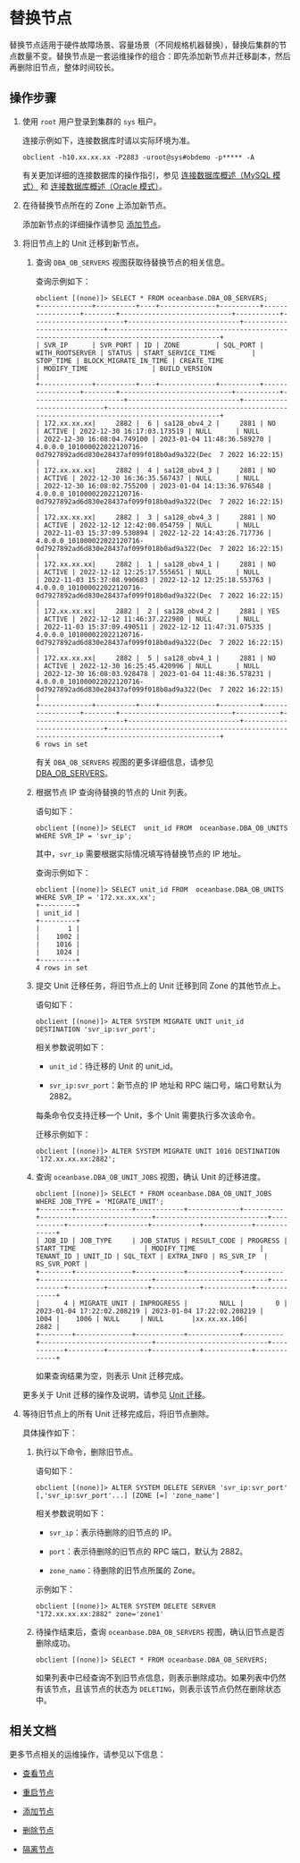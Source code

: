 # 替换节点

替换节点适用于硬件故障场景、容量场景（不同规格机器替换），替换后集群的节点数量不变。替换节点是一套运维操作的组合：即先添加新节点并迁移副本，然后再删除旧节点，整体时间较长。

## 操作步骤

1. 使用 `root` 用户登录到集群的 `sys` 租户。

   连接示例如下，连接数据库时请以实际环境为准。

   ```shell
   obclient -h10.xx.xx.xx -P2883 -uroot@sys#obdemo -p***** -A
   ```

   有关更加详细的连接数据库的操作指引，参见 [连接数据库概述（MySQL 模式）](../../../300.develop/100.application-development-of-mysql-mode/100.connect-to-oceanbase-database-of-mysql-mode/100.connection-methods-overview-of-mysql-mode.md) 和 [连接数据库概述（Oracle 模式）](../../../300.develop/100.application-development-of-mysql-mode/100.connect-to-oceanbase-database-of-mysql-mode/100.connection-methods-overview-of-mysql-mode.md)。

2. 在待替换节点所在的 Zone 上添加新节点。

   添加新节点的详细操作请参见 [添加节点](../300.common-cluster-operations/400.add-a-node.md)。

3. 将旧节点上的 Unit 迁移到新节点。

   1. 查询 `DBA_OB_SERVERS` 视图获取待替换节点的相关信息。

      查询示例如下：

      ```shell
      obclient [(none)]> SELECT * FROM oceanbase.DBA_OB_SERVERS;
      +-------------+----------+----+--------------+----------+-----------------+--------+----------------------------+-----------+-----------------------+----------------------------+----------------------------+-------------------------------------------------------------------------------------------+
      | SVR_IP      | SVR_PORT | ID | ZONE         | SQL_PORT | WITH_ROOTSERVER | STATUS | START_SERVICE_TIME         | STOP_TIME | BLOCK_MIGRATE_IN_TIME | CREATE_TIME                | MODIFY_TIME                | BUILD_VERSION                                                                             |
      +-------------+----------+----+--------------+----------+-----------------+--------+----------------------------+-----------+-----------------------+----------------------------+----------------------------+-------------------------------------------------------------------------------------------+
      | 172.xx.xx.xx|     2882 |  6 | sa128_obv4_2 |     2881 | NO              | ACTIVE | 2022-12-30 16:17:03.173519 | NULL      | NULL                  | 2022-12-30 16:08:04.749100 | 2023-01-04 11:48:36.589270 | 4.0.0.0_101000022022120716-0d7927892ad6d830e28437af099f018b0ad9a322(Dec  7 2022 16:22:15) |
      | 172.xx.xx.xx|     2882 |  4 | sa128_obv4_3 |     2881 | NO              | ACTIVE | 2022-12-30 16:36:35.567437 | NULL      | NULL                  | 2022-12-30 16:08:02.755200 | 2023-01-04 14:13:36.976548 | 4.0.0.0_101000022022120716-0d7927892ad6d830e28437af099f018b0ad9a322(Dec  7 2022 16:22:15) |
      | 172.xx.xx.xx|     2882 |  3 | sa128_obv4_3 |     2881 | NO              | ACTIVE | 2022-12-12 12:42:00.054759 | NULL      | NULL                  | 2022-11-03 15:37:09.530894 | 2022-12-22 14:43:26.717736 | 4.0.0.0_101000022022120716-0d7927892ad6d830e28437af099f018b0ad9a322(Dec  7 2022 16:22:15) |
      | 172.xx.xx.xx|     2882 |  1 | sa128_obv4_1 |     2881 | NO              | ACTIVE | 2022-12-12 12:25:17.555651 | NULL      | NULL                  | 2022-11-03 15:37:08.990683 | 2022-12-12 12:25:18.553763 | 4.0.0.0_101000022022120716-0d7927892ad6d830e28437af099f018b0ad9a322(Dec  7 2022 16:22:15) |
      | 172.xx.xx.xx|     2882 |  2 | sa128_obv4_2 |     2881 | YES             | ACTIVE | 2022-12-12 11:46:37.222980 | NULL      | NULL                  | 2022-11-03 15:37:09.490511 | 2022-12-12 11:47:31.075335 | 4.0.0.0_101000022022120716-0d7927892ad6d830e28437af099f018b0ad9a322(Dec  7 2022 16:22:15) |
      | 172.xx.xx.xx|     2882 |  5 | sa128_obv4_1 |     2881 | NO              | ACTIVE | 2022-12-30 16:25:45.420996 | NULL      | NULL                  | 2022-12-30 16:08:03.928478 | 2023-01-04 11:48:36.578231 | 4.0.0.0_101000022022120716-0d7927892ad6d830e28437af099f018b0ad9a322(Dec  7 2022 16:22:15) |
      +-------------+----------+----+--------------+----------+-----------------+--------+----------------------------+-----------+-----------------------+----------------------------+----------------------------+-------------------------------------------------------------------------------------------+
      6 rows in set
      ```

      有关 `DBA_OB_SERVERS` 视图的更多详细信息，请参见 [DBA_OB_SERVERS](../../../700.reference/700.system-views/400.system-view-of-mysql-mode/200.dictionary-view-of-mysql-mode/5000.oceanbase-dba_ob_servers-of-mysql-mode.md)。

   2. 根据节点 IP 查询待替换的节点的 Unit 列表。

      语句如下：

      ```shell
      obclient [(none)]> SELECT  unit_id FROM  oceanbase.DBA_OB_UNITS WHERE SVR_IP = 'svr_ip';
      ```

      其中，`svr_ip` 需要根据实际情况填写待替换节点的 IP 地址。

      查询示例如下：

      ```shell
      obclient [(none)]> SELECT unit_id FROM  oceanbase.DBA_OB_UNITS WHERE SVR_IP = '172.xx.xx.xx';
      +---------+
      | unit_id |
      +---------+
      |       1 |
      |    1002 |
      |    1016 |
      |    1024 |
      +---------+
      4 rows in set
      ```

   3. 提交 Unit 迁移任务，将旧节点上的 Unit 迁移到同 Zone 的其他节点上。

      语句如下：

      ```shell
      obclient [(none)]> ALTER SYSTEM MIGRATE UNIT unit_id DESTINATION 'svr_ip:svr_port';
      ```

      相关参数说明如下：

      * `unit_id`：待迁移的 Unit 的 unit_id。

      * `svr_ip:svr_port`：新节点的 IP 地址和 RPC 端口号，端口号默认为 2882。

      每条命令仅支持迁移一个 Unit，多个 Unit 需要执行多次该命令。

      迁移示例如下：

      ```shell
      obclient [(none)]> ALTER SYSTEM MIGRATE UNIT 1016 DESTINATION '172.xx.xx.xx:2882';
      ```

   4. 查询 `oceanbase.DBA_OB_UNIT_JOBS` 视图，确认 Unit 的迁移进度。

      ```shell
      obclient [(none)]> SELECT * FROM oceanbase.DBA_OB_UNIT_JOBS WHERE JOB_TYPE = 'MIGRATE_UNIT';
      +--------+--------------+------------+-------------+----------+----------------------------+----------------------------+-----------+---------+----------+------------+------------+-------------+
      | JOB_ID | JOB_TYPE     | JOB_STATUS | RESULT_CODE | PROGRESS | START_TIME                 | MODIFY_TIME                | TENANT_ID | UNIT_ID | SQL_TEXT | EXTRA_INFO | RS_SVR_IP  | RS_SVR_PORT |
      +--------+--------------+------------+-------------+----------+----------------------------+----------------------------+-----------+---------+----------+------------+------------+-------------+
      |      4 | MIGRATE_UNIT | INPROGRESS |        NULL |        0 | 2023-01-04 17:22:02.208219 | 2023-01-04 17:22:02.208219 |      1004 |    1006 | NULL     | NULL       |xx.xx.xx.106|        2882 |
      +--------+--------------+------------+-------------+----------+----------------------------+----------------------------+-----------+---------+----------+------------+------------+-------------+
      ```

      如果查询结果为空，则表示 Unit 迁移完成。

   更多关于 Unit 迁移的操作及说明，请参见 [Unit 迁移](../../300.replica-management/200.replica-distribution/200.locality-common-operations/700.unit-migration.md)。

4. 等待旧节点上的所有 Unit 迁移完成后，将旧节点删除。

   具体操作如下：

   1. 执行以下命令，删除旧节点。

      语句如下：

      ```shell
      obclient [(none)]> ALTER SYSTEM DELETE SERVER 'svr_ip:svr_port' [,'svr_ip:svr_port'...] [ZONE [=] 'zone_name']
      ```

      相关参数说明如下：

      * `svr_ip`：表示待删除的旧节点的 IP。

      * `port`：表示待删除的旧节点的 RPC 端口，默认为 2882。

      * `zone_name`：待删除的旧节点所属的 Zone。

      示例如下：

      ```shell
      obclient [(none)]> ALTER SYSTEM DELETE SERVER "172.xx.xx.xx:2882" zone='zone1'
      ```

   2. 待操作结束后，查询 `oceanbase.DBA_OB_SERVERS` 视图，确认旧节点是否删除成功。

      ```shell
      obclient [(none)]> SELECT * FROM oceanbase.DBA_OB_SERVERS;
      ```

      如果列表中已经查询不到旧节点信息，则表示删除成功。如果列表中仍然有该节点，且该节点的状态为 `DELETING`，则表示该节点仍然在删除状态中。

## 相关文档

更多节点相关的运维操作，请参见以下信息：

* [查看节点](../300.common-cluster-operations/200.view-an-observer.md)

* [重启节点](../300.common-cluster-operations/300.restart-a-node.md)

* [添加节点](../300.common-cluster-operations/400.add-a-node.md)

* [删除节点](../300.common-cluster-operations/500.delete-a-node.md)

* [隔离节点](../300.common-cluster-operations/600.isolation-a-node.md)
